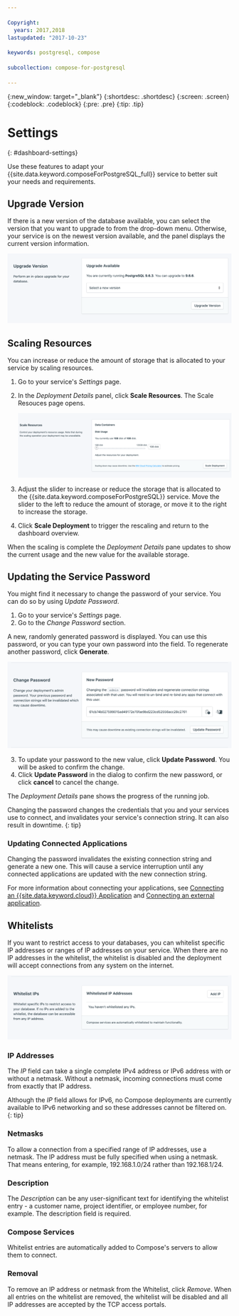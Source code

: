 ```yaml
---

Copyright:
  years: 2017,2018
lastupdated: "2017-10-23"

keywords: postgresql, compose

subcollection: compose-for-postgresql

---
```


{:new_window: target="_blank"}
{:shortdesc: .shortdesc}
{:screen: .screen}
{:codeblock: .codeblock}
{:pre: .pre}
{:tip: .tip}

# Settings
{: #dashboard-settings}

Use these features to adapt your {{site.data.keyword.composeForPostgreSQL_full}} service to better suit your needs and requirements.


## Upgrade Version

If there is a new version of the database available, you can select the version that you want to upgrade to from the drop-down menu. Otherwise, your service is on the newest version available, and the panel displays the current version information.

![The Version panel](./images/postgres-version-show.png "The Version panel")

## Scaling Resources

You can increase or reduce the amount of storage that is allocated to your service by scaling resources.

1. Go to your service's _Settings_ page.
2. In the _Deployment Details_ panel, click **Scale Resources**. The Scale Resouces page opens.

    ![The Scale Resources page](./images/postgres-scale-show.png "The Scale Resources page")

3. Adjust the slider to increase or reduce the storage that is allocated to the {{site.data.keyword.composeForPostgreSQL}} service. Move the slider to the left to reduce the amount of storage, or move it to the right to increase the storage.
4. Click **Scale Deployment** to trigger the rescaling and return to the dashboard overview. 

When the scaling is complete the _Deployment Details_ pane updates to show the current usage and the new value for the available storage.

## Updating the Service Password

You might find it necessary to change the password of your service. You can do so by using _Update Password_. 

1. Go to your service's _Settings_ page.
2. Go to the _Change Password_ section.

  A new, randomly generated password is displayed. You can use this password, or you can type your own password into the field. To regenerate another password, click **Generate**. 
  
![Updating the PostgreSQL password](./images/postgres-update-password.png "The automatic password generator")

3. To update your password to the new value, click **Update Password**. You will be asked to confirm the change.
4. Click **Update Password** in the dialog to confirm the new password, or click **cancel** to cancel the change.

  The _Deployment Details_ pane shows the progress of the running job.

Changing the password changes the credentials that you and your services use to connect, and invalidates your service's connection string. It can also result in downtime.
{: tip}

### Updating Connected Applications

Changing the password invalidates the existing connection string and generate a new one. This will cause a service interruption until any connected applications are updated with the new connection string.

For more information about connecting your applications, see [Connecting an {{site.data.keyword.cloud}} Application](/docs/ComposeForPostgreSQLtopic?=compose-for-postgresql-ibmcloud-cf-app) and [Connecting an external application](/docs/ComposeForPostgreSQLtopic?=compose-for-postgresql-external-app).


## Whitelists

If you want to restrict access to your databases, you can whitelist specific IP addresses or ranges of IP addresses on your service. When there are no IP addresses in the whitelist, the whitelist is disabled and the deployment will accept connections from any system on the internet.

![Whitelisting IP addresses](./images/postgres-whitelist-show.png "The whitelist fields.")

### IP Addresses
The *IP* field can take a single complete IPv4 address or IPv6 address with or without a netmask. Without a netmask, incoming connections must come from exactly that IP address. 

Although the *IP* field allows for IPv6, no Compose deployments are currently available to IPv6 networking and so these addresses cannot be filtered on.
{: tip}

### Netmasks

To allow a connection from a specified range of IP addresses, use a netmask. The IP address must be fully specified when using a netmask. That means entering, for example, 192.168.1.0/24 rather than 192.168.1/24.

### Description

The *Description* can be any user-significant text for identifying the whitelist entry - a customer name, project identifier, or employee number, for example. The description field is required.

### Compose Services
Whitelist entries are automatically added to Compose's servers to allow them to connect.

### Removal
To remove an IP address or netmask from the Whitelist, click *Remove*.
When all entries on the whitelist are removed, the whitelist will be disabled and all IP addresses are accepted by the TCP access portals.
